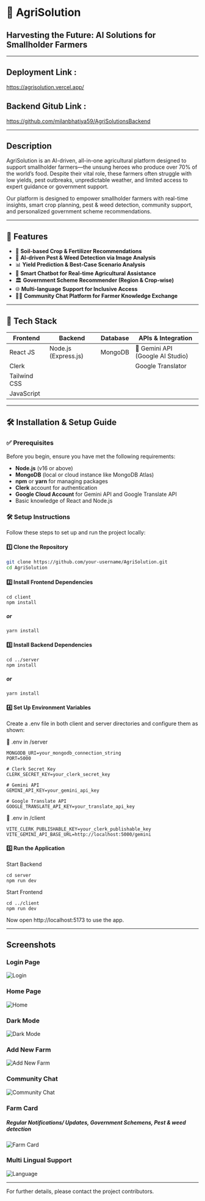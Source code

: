 # 🌾  AgriSolution
## Harvesting the Future: AI Solutions for Smallholder Farmers 

---
## Deployment Link : 
https://agrisolution.vercel.app/

## Backend Gitub Link :
https://github.com/milanbhatiya59/AgriSolutionsBackend

---

## Description

AgriSolution is an AI-driven, all-in-one agricultural platform designed to support smallholder farmers—the unsung heroes who produce over 70% of the world’s food. Despite their vital role, these farmers often struggle with low yields, pest outbreaks, unpredictable weather, and limited access to expert guidance or government support.

Our platform is designed to empower smallholder farmers with real-time insights, smart crop planning, pest & weed detection, community support, and personalized government scheme recommendations.

---

## 🌟 Features

- 🌱 **Soil-based Crop & Fertilizer Recommendations**
- 🐛 **AI-driven Pest & Weed Detection via Image Analysis**
- 📊 **Yield Prediction & Best-Case Scenario Analysis**
- 💬 **Smart Chatbot for Real-time Agricultural Assistance**
- 🏛️ **Government Scheme Recommender (Region & Crop-wise)**
- 🌐 **Multi-language Support for Inclusive Access**
- 👨‍🌾 **Community Chat Platform for Farmer Knowledge Exchange**

---

## 🚀 Tech Stack

| **Frontend**        | **Backend**           | **Database** | **APIs & Integration**              |
|---------------------|------------------------|--------------|-------------------------------------|
| React JS            | Node.js (Express.js)   | MongoDB      | 🔴 Gemini API (Google AI Studio)    |
| Clerk               |                        |              | Google Translator                   |
| Tailwind CSS        |                        |              |                                     |
| JavaScript          |                        |              |                                     |

---


## 🛠️ Installation & Setup Guide


### ✅ Prerequisites

Before you begin, ensure you have met the following requirements:

- **Node.js** (v16 or above)
- **MongoDB** (local or cloud instance like MongoDB Atlas)
- **npm** or **yarn** for managing packages
- **Clerk** account for authentication
- **Google Cloud Account** for Gemini API and Google Translate API
- Basic knowledge of React and Node.js


### 🛠️ Setup Instructions

Follow these steps to set up and run the project locally:


#### 1️⃣ Clone the Repository

```bash
git clone https://github.com/your-username/AgriSolution.git
cd AgriSolution
```

#### 2️⃣ Install Frontend Dependencies
```
cd client
npm install
```
##### or
```
yarn install
```
#### 3️⃣ Install Backend Dependencies
```
cd ../server
npm install
```
##### or
```
yarn install
```

#### 4️⃣ Set Up Environment Variables

Create a .env file in both client and server directories and configure them as shown:

📁 .env in /server
```
MONGODB_URI=your_mongodb_connection_string
PORT=5000

# Clerk Secret Key
CLERK_SECRET_KEY=your_clerk_secret_key

# Gemini API
GEMINI_API_KEY=your_gemini_api_key

# Google Translate API
GOOGLE_TRANSLATE_API_KEY=your_translate_api_key
```

📁 .env in /client

```
VITE_CLERK_PUBLISHABLE_KEY=your_clerk_publishable_key
VITE_GEMINI_API_BASE_URL=http://localhost:5000/gemini

```

#### 5️⃣ Run the Application

Start Backend
```
cd server
npm run dev
```
Start Frontend
```
cd ../client
npm run dev
```

Now open http://localhost:5173 to use the app.

---
## Screenshots

### Login Page
![Login](./images/login.png)

### Home Page
![Home](./images/home.png)

### Dark Mode
![Dark Mode](./images/darkMode.png)

### Add New Farm 
![Add New Farm](./images/createFarm.png)

### Community Chat
![Community Chat](./images/community.png)

### Farm Card 
##### Regular Notifications/ Updates, Government Schemens, Pest & weed detection
![Farm Card](./images/farmCard.png)

### Multi Lingual Support
![Language](./images/language_Bengali.png)


---

For further details, please contact the project contributors.

